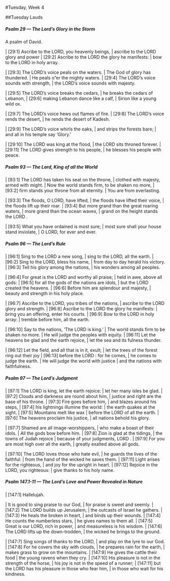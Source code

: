 #Tuesday, Week 4

##Tuesday Lauds

##### Psalm 29 — The Lord’s Glory in the Storm #####

A psalm of David.

|   [29:1] Ascribe to the LORD, you heavenly beings,
|    ascribe to the LORD glory and power
|   [29:2] Ascribe to the LORD the glory he manifests:
|    bow to the LORD in holy array.

|   [29:3] The LORD’s voice peals on the waters.
|    The God of glory has thundered.
|    He peals o”er the mighty waters.
|   [29:4] The LORD’s voice sounds with strength,
|    the LORD’s voice sounds with majesty.

|   [29:5] The LORD’s voice breaks the cedars,
|    he breaks the cedars of Lebanon,
|   [29:6] making Lebanon dance like a calf,
|    Sirion like a young wild ox.

|   [29:7] The LORD’s voice hews out flames of fire.
|   [29:8] The LORD’s voice rends the desert,
|    he rends the desert of Kadesh.

|   [29:9] The LORD’s voice whirls the oaks,
|    and strips the forests bare;
|    and all in his temple say ‘Glory.’

|   [29:10] The LORD was king at the flood,
|    the LORD sits throned forever.
|   [29:11] The LORD gives strength to his people,
|    he blesses his people with peace.

##### Psalm 93 — The Lord, King of all the World #####

|   [93:1] The LORD has taken his seat on the throne,
|    clothed with majesty, armed with might.
|  Now the world stands firm, to be shaken no more,
|     [93:2] firm stands your throne from all eternity.
|      You are from everlasting.

|   [93:3] The floods, O LORD, have lifted,
|    the floods have lifted their voice,
|    the floods lift up their roar.
|   [93:4] But more grand than the great roaring waters,
|    more grand than the ocean waves,
|    grand on the height stands the LORD .

|   [93:5] What you have ordained is most sure;
|    most sure shall your house stand inviolate,
|    O LORD, for ever and ever.

##### Psalm 96 — The Lord’s Rule #####

|   [96:1] Sing to the LORD a new song,
|    sing to the LORD, all the earth.
|   [96:2] Sing to the LORD, bless his name,
|    from day to day herald his victory.
|   [96:3] Tell his glory among the nations,
|    his wonders among all peoples.

|   [96:4] For great is the LORD and worthy all praise;
|    held in awe, above all gods:
|   [96:5] for all the gods of the nations are idols,
|    but the LORD created the heavens.
|   [96:6] Before him are splendour and majesty,
|    beauty and strength in his holy place.

|   [96:7] Ascribe to the LORD, you tribes of the nations,
|    ascribe to the LORD glory and strength.
|   [96:8] Ascribe to the LORD the glory he manifests:
|    bring you an offering, enter his courts.
|   [96:9] Bow to the LORD in holy array:
|    tremble before him, all the earth.

|   [96:10] Say to the nations, ‘The LORD is king.’
|    The world stands firm to be shaken no more.
|    He will judge the peoples with equity.
|   [96:11] Let the heavens be glad and the earth rejoice,
|    let the sea and its fulness thunder.

|   [96:12] Let the field, and all that is in it, exult;
|    let the trees of the forest ring out their joy
|   [96:13] before the LORD : for he comes,
|    he comes to judge the earth.
|  He will judge the world with justice
|    and the nations with faithfulness.

##### Psalm 97 — The Lord’s Judgment #####

|   [97:1] The LORD is king, let the earth rejoice:
|    let her many isles be glad.
|   [97:2] Clouds and darkness are round about him,
|    justice and right are the base of his throne.
|   [97:3] Fire goes before him,
|    and blazes around his steps,
|   [97:4] his lightnings illumine the world:
|    the earth quakes at the sight.
|   [97:5] Mountains melt like wax
|    before the LORD of all the earth.
|   [97:6] The heavens proclaim his justice,
|    all nations behold his glory.

|   [97:7] Shamed are all image-worshippers,
|    who make a boast of their idols.
|    All the gods bow before him.
|   [97:8] Zion is glad at the tidings,
|    the towns of Judah rejoice
|    because of your judgments, LORD .
|   [97:9] For you are most high over all the earth,
|    greatly exalted above all gods.

|   [97:10] The LORD loves those who hate evil,
|    he guards the lives of the faithful:
|    from the hand of the wicked he saves them.
|   [97:11] Light arises for the righteous,
|    and joy for the upright in heart.
|   [97:12] Rejoice in the LORD, you righteous:
|    give thanks to his holy name.

##### Psalm 147.1-11 — The Lord’s Love and Power Revealed in Nature #####

|       [147:1] Hallelujah.

|  It is good to sing praise to our God,
|    for praise is sweet and seemly.
|   [147:2] The LORD builds up Jerusalem,
|    the outcasts of Israel he gathers.
|   [147:3] He heals the broken in heart,
|    and binds up their wounds.
|   [147:4] He counts the numberless stars,
|    he gives names to them all.
|   [147:5] Great is our LORD, rich in power,
|    and measureless is his wisdom.
|   [147:6] The LORD lifts up the down-trodden,
|    the wicked he brings to the ground.

|   [147:7] Sing songs of thanks to the LORD,
|    and play on the lyre to our God.
|   [147:8] For he covers the sky with clouds,
|    he prepares rain for the earth,
|    makes grass to grow on the mountains.
|   [147:9] He gives the cattle their food
|    the young ravens when they cry.
|   [147:10] His pleasure is not in the strength of the horse,
|    his joy is not in the speed of a runner;
|   [147:11] but the LORD has his pleasure in those who fear him,
|    in those who wait for his kindness.

